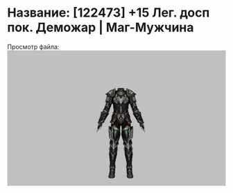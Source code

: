 # Название: [122473] +15 Лег. досп пок. Деможар | Маг-Мужчина

Просмотр файла:
![p040034.png](p040034.png)